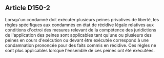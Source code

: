 Article D150-2
----
Lorsqu'un condamné doit exécuter plusieurs peines privatives de liberté, les
règles spécifiques aux condamnés en état de récidive légale relatives aux
conditions d'octroi des mesures relevant de la compétence des juridictions de
l'application des peines sont applicables tant qu'une ou plusieurs des peines en
cours d'exécution ou devant être exécutée correspond à une condamnation
prononcée pour des faits commis en récidive. Ces règles ne sont plus applicables
lorsque l'ensemble de ces peines ont été exécutées.
